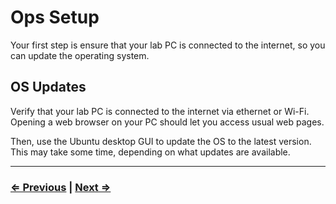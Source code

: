 # Ops Setup

Your first step is ensure that your lab PC is connected to the internet, so you can update the operating system.

## OS Updates

Verify that your lab PC is connected to the internet via ethernet or Wi-Fi. Opening a web browser on your PC should let you access usual web pages.

Then, use the Ubuntu desktop GUI to update the OS to the latest version. This may take some time, depending on what updates are available. 

---

### [⇐ Previous](../README.md) | [Next ⇒](./2-update.md)
